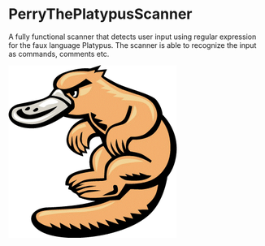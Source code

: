 # PerryThePlatypusScanner
A fully functional scanner that detects user input using regular expression for the faux language Platypus. The scanner is able to recognize the input as commands, comments etc.

![Platy](PlatyScan.gif)
